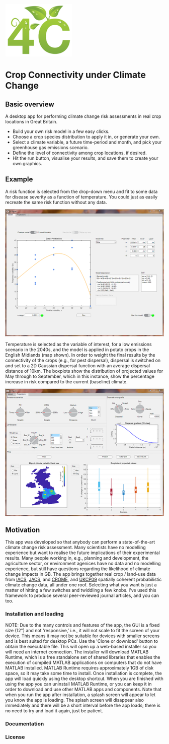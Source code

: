 <p align="left">
  <img width="212" height="166"  src="https://github.com/pskelsey/4C/blob/gh-pages/4CLogo.png">
</p>


# Crop Connectivity under Climate Change

## Basic overview
A desktop app for performing climate change risk assessments in real crop locations in Great Britain. 
* Build your own risk model in a few easy clicks.
* Choose a crop species distribution to apply it in, or generate your own.
* Select a climate variable, a future time-period and month, and pick your greenhouse gas emissions scenario.
* Define the level of connectivity among crop locations, if desired.
* Hit the run button, visualise your results, and save them to create your own graphics. 

## Example
A risk function is selected from the drop-down menu and fit to some data for disease severity as a function of temperature. You could just as easily recreate the same risk function without any data. 

<p align="center">
  <img src="https://github.com/pskelsey/4C/blob/gh-pages/4CAppModelTab.png">
</p>
Temperature is selected as the variable of interest, for a low emissions scenario in the 2040s, and the model is applied in potato crops in the English Midlands (map shown). In order to weight the final results by the connectivity of the crops (e.g., for pest dispersal), dispersal is switched on and set to a 2D Gaussian dispersal function with an average dispersal distance of 10km. The boxplots show the distribution of projected values for May through to September, which in this instance, show the percentage increase in risk compared to the current (baseline) climate. 
<p>
  
</p>
<p align="left">
  <img src="https://github.com/pskelsey/4C/blob/gh-pages/4CAppProjectionsTab.png">
</p>

## Motivation
This app was developed so that anybody can perform a state-of-the-art climate change risk assessment. Many scientists have no modelling experience but want to realise the future implications of their experimental results. Many people working in, e.g., planning and development, the agriculture sector, or environment agenices have no data and no modelling experience, but still have questions regarding the likelihood of climate change impacts in GB. The app brings together real crop / land-use data from [IACS](https://ec.europa.eu/agriculture/direct-support/iacs_en), [JACS](http://www.gov.scot/Topics/Statistics/Browse/Agriculture-Fisheries/PubFinalResultsJuneCensus), and [CROME](https://data.gov.uk/data/search?q=CROME), and [UKCP09](http://ukclimateprojections.metoffice.gov.uk/21678) spatially coherent probabilistic climate change data, all under one roof. Selecting what you want is just a matter of hitting a few switches and twiddling a few knobs. I've used this framework to produce several peer-reviewed journal articles, and you can too. 

### Installation and loading
NOTE: Due to the many controls and features of the app, the GUI is a fixed size (12") and not 'responsive,' i.e., it will not scale to fit the screen of your device. This means it may not be suitable for devices with smaller screens and is best suited for desktop PCs. 
Use the 'Clone or download' button to obtain the executable file. This will open up a web-based installer so you will need an internet connection. The installer will download MATLAB Runtime, which is a free standalone set of shared libraries that enables the execution of compiled MATLAB applications on computers that do not have MATLAB installed. MATLAB Runtime requires approximately 1GB of disk space, so it may take some time to install. Once installation is complete, the app will load quickly using the desktop shortcut. When you are finished with using the app you can uninstall MATLAB Runtime, or you can keep it in order to download and use other MATLAB apps and components. Note that when you run the app after installation, a splash screen will appear to let you know the app is loading. The splash screen will disappear also immediately and there will be a short interval before the app loads; there is no need to try and load it again, just be patient.

### Documentation


### License
